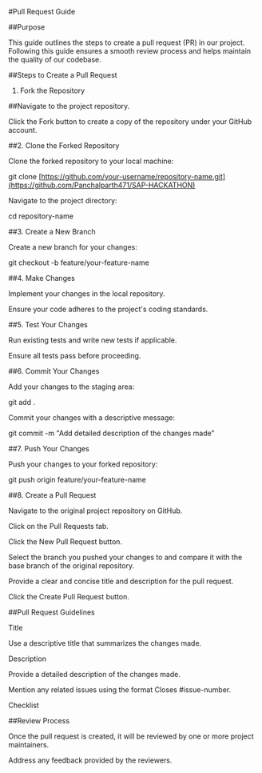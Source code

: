 #Pull Request Guide

##Purpose

This guide outlines the steps to create a pull request (PR) in our project. Following this guide ensures a smooth review process and helps maintain the quality of our codebase.

##Steps to Create a Pull Request

1. Fork the Repository

##Navigate to the project repository.

Click the Fork button to create a copy of the repository under your GitHub account.

##2. Clone the Forked Repository

Clone the forked repository to your local machine:

git clone [https://github.com/your-username/repository-name.git](https://github.com/Panchalparth471/SAP-HACKATHON)

Navigate to the project directory:

cd repository-name

##3. Create a New Branch

Create a new branch for your changes:

git checkout -b feature/your-feature-name

##4. Make Changes

Implement your changes in the local repository.

Ensure your code adheres to the project's coding standards.

##5. Test Your Changes

Run existing tests and write new tests if applicable.

Ensure all tests pass before proceeding.

##6. Commit Your Changes

Add your changes to the staging area:

git add .

Commit your changes with a descriptive message:

git commit -m "Add detailed description of the changes made"

##7. Push Your Changes

Push your changes to your forked repository:

git push origin feature/your-feature-name

##8. Create a Pull Request

Navigate to the original project repository on GitHub.

Click on the Pull Requests tab.

Click the New Pull Request button.

Select the branch you pushed your changes to and compare it with the base branch of the original repository.

Provide a clear and concise title and description for the pull request.

Click the Create Pull Request button.

##Pull Request Guidelines

Title

Use a descriptive title that summarizes the changes made.

Description

Provide a detailed description of the changes made.

Mention any related issues using the format Closes #issue-number.

Checklist



##Review Process

Once the pull request is created, it will be reviewed by one or more project maintainers.

Address any feedback provided by the reviewers.
